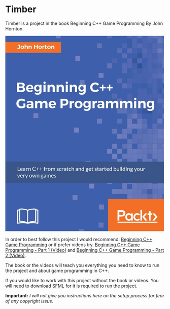 # Timber
Timber is a project in the book Beginning C++ Game Programming By John Hornton.

![alt text][book image]

[book image]: https://github.com/louisdelphie/Timber/blob/master/Beginning_Cplusplus_game.png?raw=true "Beginning C++ Game Programming"

In order to best follow this project I would recommend: [Beginning C++ Game Programming](https://www.packtpub.com/game-development/beginning-c-game-programming "Beginning C++ Game Programming")
or if prefer videos try. [Beginning C++ Game Programming - Part 1 (Video)](https://www.packtpub.com/game-development/beginning-c-game-programming-part-1-video) and 
[Beginning C++ Game Programming - Part 2 (Video)](https://www.packtpub.com/game-development/beginning-c-game-programming-part-2-video).

The book or the videos will teach you everything you need to know to run the project and about game programming in C++. 

If you would like to work with this project without the book or videos. You will need to download [SFML](https://www.sfml-dev.org/) for it is required to run the project.

**Important:** *I will not give you instructions here on the setup process for fear of any copyright issue.*
